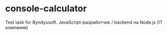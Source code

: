 # console-calculator
Test task for Byndyusoft. JavaScript-разработчик / backend на Node.js (IT компания)
